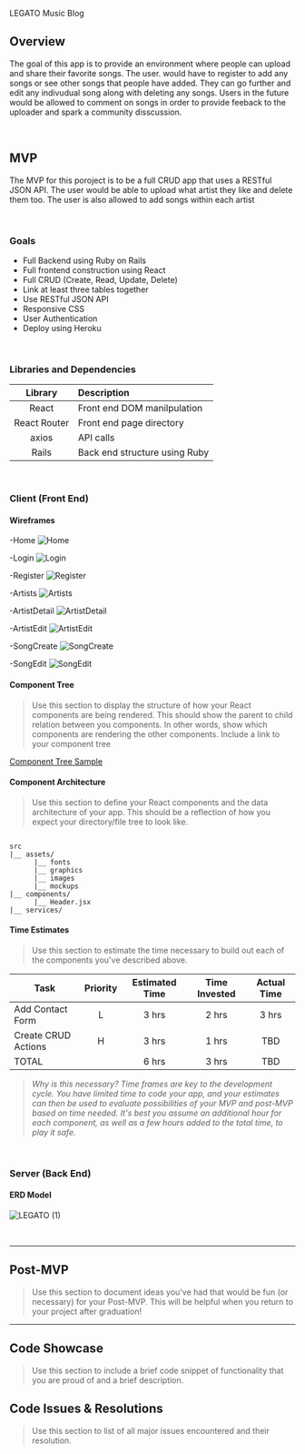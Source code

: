 LEGATO Music Blog

## Overview
The goal of this app is to provide an environment where people can upload and share their favorite songs. The user. would have to register to add any songs or see other songs that people have added. They can go further and edit any indivudual song along with deleting any songs. Users in the future would be allowed to comment on songs in order to provide feeback to the uploader and spark a community disscussion.



<br>

## MVP

The MVP for this poroject is to be a full CRUD app that uses a RESTful JSON API. The user would be able to upload what artist they like and delete them too. The user is also allowed to add songs within each artist

<br>

### Goals

- Full Backend using Ruby on Rails
- Full frontend construction using React
- Full CRUD (Create, Read, Update, Delete)
- Link at least three tables together
- Use RESTful JSON API
- Responsive CSS
- User Authentication
- Deploy using Heroku

<br>

### Libraries and Dependencies

|     Library      | Description                                |
| :--------------: | :----------------------------------------- |
|      React       | Front end DOM manilpulation |
|   React Router   | Front end page directory |
|      axios       | API calls |
|      Rails       | Back end structure using Ruby |

<br>

### Client (Front End)

#### Wireframes

-Home
![Home](https://user-images.githubusercontent.com/82814499/122997353-e9af1080-d379-11eb-8846-1e32ca09d15a.png)

-Login
![Login](https://user-images.githubusercontent.com/82814499/122997361-eddb2e00-d379-11eb-822a-398630e3f35d.png)

-Register
![Register](https://user-images.githubusercontent.com/82814499/122997376-f3d10f00-d379-11eb-996f-5da2a4c0cab9.png)

-Artists
![Artists](https://user-images.githubusercontent.com/82814499/122997445-03505800-d37a-11eb-92f8-830b0717422d.png)

-ArtistDetail
![ArtistDetail](https://user-images.githubusercontent.com/82814499/122997498-1105dd80-d37a-11eb-826f-7e0b564b5baf.png)

-ArtistEdit
![ArtistEdit](https://user-images.githubusercontent.com/82814499/122997536-1c590900-d37a-11eb-96ee-f5e66091cd63.png)

-SongCreate
![SongCreate](https://user-images.githubusercontent.com/82814499/122997571-25e27100-d37a-11eb-9855-3738418e1f32.png)

-SongEdit
![SongEdit](https://user-images.githubusercontent.com/82814499/122997606-2e3aac00-d37a-11eb-9627-53b4e996b5d4.png)

#### Component Tree

> Use this section to display the structure of how your React components are being rendered. This should show the parent to child relation between you components. In other words, show which components are rendering the other components. Include a link to your component tree

[Component Tree Sample](https://gist.git.generalassemb.ly/davidtwhitlatch/414107e2560ae0bb65e233570f2fe056#file-component-tree-png)

#### Component Architecture

> Use this section to define your React components and the data architecture of your app. This should be a reflection of how you expect your directory/file tree to look like. 

``` structure

src
|__ assets/
      |__ fonts
      |__ graphics
      |__ images
      |__ mockups
|__ components/
      |__ Header.jsx
|__ services/

```

#### Time Estimates

> Use this section to estimate the time necessary to build out each of the components you've described above.

| Task                | Priority | Estimated Time | Time Invested | Actual Time |
| ------------------- | :------: | :------------: | :-----------: | :---------: |
| Add Contact Form    |    L     |     3 hrs      |     2 hrs     |    3 hrs    |
| Create CRUD Actions |    H     |     3 hrs      |     1 hrs     |     TBD     |
| TOTAL               |          |     6 hrs      |     3 hrs     |     TBD     |

> _Why is this necessary? Time frames are key to the development cycle. You have limited time to code your app, and your estimates can then be used to evaluate possibilities of your MVP and post-MVP based on time needed. It's best you assume an additional hour for each component, as well as a few hours added to the total time, to play it safe._

<br>

### Server (Back End)

#### ERD Model
![LEGATO (1)](https://user-images.githubusercontent.com/82814499/122994220-385aab80-d376-11eb-8965-8fb7cc4ab09d.png)

<br>

***

## Post-MVP

> Use this section to document ideas you've had that would be fun (or necessary) for your Post-MVP. This will be helpful when you return to your project after graduation!

***

## Code Showcase

> Use this section to include a brief code snippet of functionality that you are proud of and a brief description.

## Code Issues & Resolutions

> Use this section to list of all major issues encountered and their resolution.
